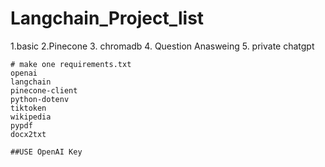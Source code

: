 # Langchain_Project_list
1.basic 2.Pinecone 3. chromadb 4. Question Anasweing 5. private chatgpt

```
# make one requirements.txt
openai
langchain
pinecone-client
python-dotenv
tiktoken
wikipedia
pypdf
docx2txt
```
```
##USE OpenAI Key
```
